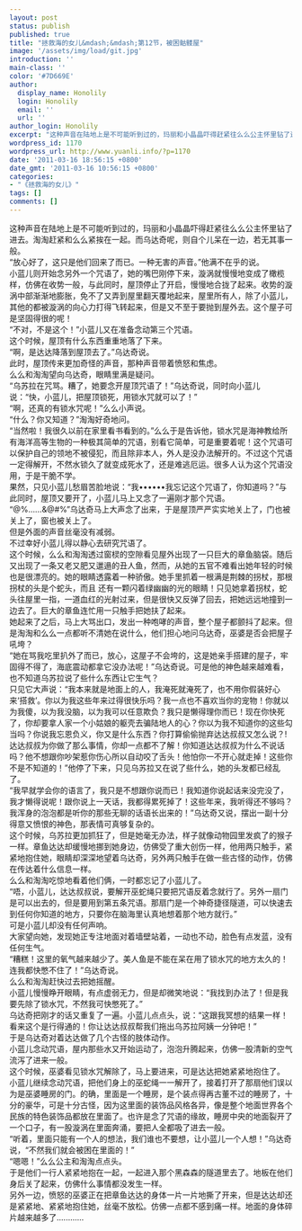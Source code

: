 ```yaml
---
layout: post
status: publish
published: true
title: "拯救海的女儿&mdash;&mdash;第12节，被困骷髅屋"
image: '/assets/img/load/git.jpg'
introduction: ''
main-class: ''
color: '#7D669E'
author:
  display_name: Honolily
  login: Honolily
  email: ''
  url: ''
author_login: Honolily
excerpt: "这种声音在陆地上是不可能听到过的，玛丽和小晶晶吓得赶紧往么么公主怀里钻了进去。淘淘赶紧和么么紧挨在一起。而乌达奇呢，则自个儿呆在一边，若无其事一般。\n&ldquo;放心好了，这只是他们回来了而已。一种无害的声音。&rdquo;他满不在乎的说。\n小蓝儿则开始念另外一个咒语了，她的嘴巴刚停下来，漩涡就慢慢地变成了橄榄样，仿佛在收势一般，与此同时，屋顶停止了开启，慢慢地合拢了起来。收势的漩涡中部渐渐地膨胀，免不了又弄到屋里翻天覆地起来，屋里所有人，除了小蓝儿，其他的都被漩涡的向心力打得飞转起来，但是又不至于要抛到屋外去。这个屋子可是坚固得很的呢！\n\t&ldquo;不对，不是这个！&rdquo;小蓝儿又在准备念动第三个咒语。\n\t这个时候，屋顶有什么东西重重地落了下来。\n\t&ldquo;啊，是达达降落到屋顶去了。&rdquo;乌达奇说。\n\t此时，屋顶传来更加奇怪的声音，那种声音带着愤怒和焦虑。\n\t么么和淘淘望向乌达奇，眼睛里满是疑问。\n\t&ldquo;乌苏拉在咒骂。糟了，她要念开屋顶咒语了！&rdquo;乌达奇说，同时向小蓝儿说：&ldquo;快，小蓝儿，把屋顶锁死，用锁水咒就可以了！&rdquo;\n\t&ldquo;啊，还真的有锁水咒呢！&rdquo;么么小声说。\n\t&ldquo;什么？你又知道？&rdquo;淘淘好奇地问。"
wordpress_id: 1170
wordpress_url: http://www.yuanli.info/?p=1170
date: '2011-03-16 18:56:15 +0800'
date_gmt: '2011-03-16 10:56:15 +0800'
categories:
- "《拯救海的女儿》"
tags: []
comments: []
---
```

<p>这种声音在陆地上是不可能听到过的，玛丽和小晶晶吓得赶紧往么么公主怀里钻了进去。淘淘赶紧和么么紧挨在一起。而乌达奇呢，则自个儿呆在一边，若无其事一般。<br />
&ldquo;放心好了，这只是他们回来了而已。一种无害的声音。&rdquo;他满不在乎的说。<br />
小蓝儿则开始念另外一个咒语了，她的嘴巴刚停下来，漩涡就慢慢地变成了橄榄样，仿佛在收势一般，与此同时，屋顶停止了开启，慢慢地合拢了起来。收势的漩涡中部渐渐地膨胀，免不了又弄到屋里翻天覆地起来，屋里所有人，除了小蓝儿，其他的都被漩涡的向心力打得飞转起来，但是又不至于要抛到屋外去。这个屋子可是坚固得很的呢！<br />
	&ldquo;不对，不是这个！&rdquo;小蓝儿又在准备念动第三个咒语。<br />
	这个时候，屋顶有什么东西重重地落了下来。<br />
	&ldquo;啊，是达达降落到屋顶去了。&rdquo;乌达奇说。<br />
	此时，屋顶传来更加奇怪的声音，那种声音带着愤怒和焦虑。<br />
	么么和淘淘望向乌达奇，眼睛里满是疑问。<br />
	&ldquo;乌苏拉在咒骂。糟了，她要念开屋顶咒语了！&rdquo;乌达奇说，同时向小蓝儿说：&ldquo;快，小蓝儿，把屋顶锁死，用锁水咒就可以了！&rdquo;<br />
	&ldquo;啊，还真的有锁水咒呢！&rdquo;么么小声说。<br />
	&ldquo;什么？你又知道？&rdquo;淘淘好奇地问。<a id="more"></a><a id="more-1170"></a><br />
	&ldquo;当然啦！我很久以前在家里看书看到的。&rdquo;么么于是告诉他，锁水咒是海神教给所有海洋高等生物的一种极其简单的咒语，别看它简单，可是重要着呢！这个咒语可以保护自己的领地不被侵犯，而且除非本人，外人是没办法解开的。不过这个咒语一定得解开，不然水锁久了就变成死水了，还是难逃厄运。很多人认为这个咒语没用，于是干脆不学。<br />
	果然，只见小蓝儿愁眉苦脸地说：&ldquo;我&bull;&bull;&bull;&bull;&bull;&bull;我忘记这个咒语了，你知道吗？&rdquo;与此同时，屋顶又要开了，小蓝儿马上又念了一遍刚才那个咒语。<br />
	&ldquo;@%&hellip;&hellip;&@#%&rdquo;乌达奇马上大声念了出来，于是屋顶严严实实地关上了，门也被关上了，窗也被关上了。<br />
	但是外面的声音丝毫没有减弱。<br />
	不过幸好小蓝儿得以静心去研究咒语了。<br />
	这个时候，么么和淘淘透过窗棂的空隙看见屋外出现了一只巨大的章鱼脑袋。随后又出现了一条又老又肥又邋遢的丑人鱼，然而，从她的五官不难看出她年轻的时候也是很漂亮的。她的眼睛透露着一种骄傲。她手里抓着一根满是荆棘的拐杖，那根拐杖的头是个蛇头，而且 还有一颗闪着绿幽幽的光的眼睛！只见她拿着拐杖，蛇头往屋里一指，一道血红的光射过来，但是很快又反弹了回去，把她远远地撞到一边去了。巨大的章鱼连忙用一只触手把她扶了起来。<br />
	她起来了之后，马上大骂出口，发出一种咆哮的声音，整个屋子都颤抖了起来。但是淘淘和么么一点都听不清她在说什么，他们担心地问乌达奇，巫婆是否会把屋子吼垮？<br />
	&ldquo;她在骂我吃里扒外了而已，放心，这屋子不会垮的，这是她亲手搭建的屋子，牢固得不得了，海底震动都拿它没办法呢！&rdquo;乌达奇说。可是他的神色越来越难看，也不知道乌苏拉说了些什么东西让它生气？<br />
	只见它大声说：&ldquo;我本来就是地面上的人，我淹死就淹死了，也不用你假装好心来&lsquo;搭救&rsquo;。你以为我这些年来过得很快乐吗？我一点也不喜欢当你的宠物！你就以为我傻，以为我没脑，以为我可以任意欺负？我只是懒得理你而已！现在你快死了，你却要拿人家一个小姑娘的躯壳去骗陆地人的心？你以为我不知道你的这些勾当吗？你说我忘恩负义，你又是什么东西？你打算偷偷抛弃达达叔叔又怎么说？!达达叔叔为你做了那么事情，你却一点都不了解！你知道达达叔叔为什么不说话吗？他不想跟你吵架惹你伤心所以自动咬了舌头！他怕你一不开心就走掉！这些你不是不知道的！&rdquo;他停了下来，只见乌苏拉又在说了些什么，她的头发都已经乱了。<br />
	&ldquo;我早就学会你的语言了，我只是不想跟你说而已！我知道你说起话来没完没了，我才懒得说呢！跟你说上一天话，我都得累死掉了！这些年来，我听得还不够吗？我浑身的泡泡都是听你的那些无聊的话语长出来的！&rdquo;乌达奇又说，摆出一副十分得意又愤恨的神色，那表情可真够复杂的。<br />
	这个时候，乌苏拉更加抓狂了，但是她毫无办法，样子就像动物园里发疯了的猴子一样。章鱼达达却缓慢地挪到她身边，仿佛受了重大创伤一样，他用两只触手，紧紧地抱住她，眼睛却深深地望着乌达奇，另外两只触手在做一些古怪的动作，仿佛在传达着什么信息一样。<br />
	么么和淘淘吃惊地看着他们俩，一时都忘记了小蓝儿了。<br />
	&ldquo;唔，小蓝儿，达达叔叔说，要解开巫蛇绳只要把咒语反着念就行了。另外一扇门是可以出去的，但是要用到第五条咒语。那扇门是一个神奇捷径隧道，可以快速去到任何你知道的地方，只要你在脑海里认真地想着那个地方就行。&rdquo;<br />
	可是小蓝儿却没有任何声响。<br />
	大家望向她，发现她正专注地面对着墙壁站着，一动也不动，脸色有点发蓝，没有任何生气。<br />
	&ldquo;糟糕！这里的氧气越来越少了。美人鱼是不能在呆在用了锁水咒的地方太久的！连我都快憋不住了！&rdquo;乌达奇说。<br />
	么么和淘淘赶快过去把她摇醒。<br />
	小蓝儿慢慢睁开眼睛，有点虚弱无力，但是却微笑地说：&ldquo;我找到办法了！但是我要先除了锁水咒，不然我可快憋死了。&rdquo;<br />
	乌达奇把刚才的话又重复了一遍。小蓝儿点点头，说：&ldquo;这跟我冥想的结果一样！看来这个是行得通的！你让达达叔叔帮我们拖出乌苏拉阿姨一分钟吧！&rdquo;<br />
	于是乌达奇对着达达做了几个古怪的肢体动作。<br />
	小蓝儿念动咒语，屋内那些水又开始运动了，泡泡升腾起来，仿佛一股清新的空气流泻了进来一般。<br />
	这个时候，巫婆看见锁水咒解除了，马上要进来，可是达达把她紧紧地抱住了。<br />
	小蓝儿继续念动咒语，把他们身上的巫蛇绳一一解开了，接着打开了那扇他们误以为是巫婆睡房的门。的确，里面是一个睡房，是个装点得再古董不过的睡房了，十分的豪华，可是十分古怪，因为这里面的装饰品风格各异，像是整个地面世界各个民族的特色装饰品都放在里面了。也许是念了咒语的缘故，睡房中央的地面裂开了一个口子，有一股漩涡在里面奔涌，要把人全都吸了进去一般。<br />
	&ldquo;听着，里面只能有一个人的想法，我们谁也不要想，让小蓝儿一个人想！&rdquo;乌达奇说，&ldquo;不然我们就会被困在里面的！&rdquo;<br />
	&ldquo;嗯嗯！&rdquo;么么公主和淘淘点点头。<br />
	于是他们一行人紧紧地抱在一起，一起进入那个黑森森的隧道里去了。地板在他们身后关了起来，仿佛什么事情都没发生一样。<br />
	另外一边，愤怒的巫婆正在把章鱼达达的身体一片一片地撕了开来，但是达达却还是紧紧地、紧紧地抱住她，丝毫不放松。仿佛一点都不感到痛一样。地面的身体碎片越来越多了............</p>
